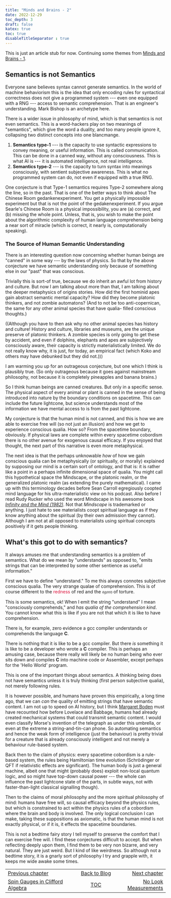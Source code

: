 ```yaml
---
title: "Minds and Brains - 2"
date: 2022-12-29
toc_depth: 3
draft: false
katex: true
toc: true
disableTitleSeparator : true
---
```


This is just an article stub for now. Continuing some themes from [Minds and Brains - 1](../06_minds_brains).

## Semantics is not Semantics

Everyone sane believes syntax cannot generate semantics. In the world of machine 
behaviorism this is the idea that only encoding rules for syntactical correctness 
does not give a programmed system --- even one equipped with a RNG --- access to semantic 
comprehension. That is an engineer's understanding. Mark Bishop is an archetype here.

There is a wider issue in philosophy of mind, which is that semantics is not even 
semantics. This is a word-hackers play on two meanings of "semantics", which give the word a 
duality, and too many people ignore it, collapsing two distinct concepts into one 
blancmange.

1. **Semantics type-1** --- is the capacity to use syntactic expressions to convey 
meaning, or useful information. This is called communication. This can be done in a 
canned way, without any consciousness. This is what AI is --- it is 
automated intelligence, not real intelligence.
2. **Semantics type-2** --- is the capacity to turn syntax into meanings consciously, 
with sentient subjective awareness.  This is what no programmed system can do, not even if 
equipped with a true RNG.

One conjecture is that Type-1 semantics requires Type-2 somewhere along the line, 
so in the past. That is one of the better ways to think about 
The Chinese Room gedankenexperiment. You get a physically impossible experiment but 
that is not the point of the gedakenexperiment. If you argue Searle's Chinese Room is 
a physical impossibility, you are (a) correct, and (b) missing the whole point. 
Unless, that is, you wish to make the point about the algorithmic complexity of human 
language comprehension being a near sort of miracle (which is correct, it nearly is, 
computationally speaking).


### The Source of Human Semantic Understanding

There is an interesting question now concerning whether human beings are "canned" in 
some way --- by the laws of physics. So that by the above conjecture we have semantic 
understanding only because of something else in our "past" that was conscious.

Trivially this is sort-of true, because we do inherit an awful lot from history and 
culture. But now I am talking about more than that, I am talking about the deeper 
metaphysics of origins stories. How did the first hominid apes gain abstract semantic 
mental capacity? How did they become platonic thinkers, and not zombie automatons?
(And to not be too anti-copernican, the same for any other animal species that have qualia-
filled conscious thoughts.)

((Although you have to then ask why no other animal species has history and culture! 
History and culture, libraries and museums, are the unique preserve of platonic 
thinkers. A zombie species is only going to get these by accident, and even if 
dolphins, elephants and apes are subjectively consciously aware, their capacity is 
strictly materialistically limited. We do not really know why, it is just, for today, 
an empirical fact (which Koko and others may have debunked but they did not.)))

I am warming you up for an outrageous conjecture, but one which I think is plausibly true.
(So only outrageous because it goes against mainstream philosophy, not because it is 
completely pineapples and banana brains.)

So I think human beings are canned creatures. But only in a specific sense. The physical 
aspect of every animal or plant is canned in the sense of being introduced into 
nature by the boundary conditions on spacetime. This can include the future 
lightcone, but science understands most of the information we have mental access to 
is from the past lightcone.

My conjecture is that the human mind is not canned, and this is how we are able to 
exercise free will (so not just an illusion) and how we get to experience conscious 
qualia. How so? From the spacetime boundary, obviously. If physical laws are complete 
within every spacetime cobordism there is no other avenue for exogenous causal efficacy. 
If you enjoyed that thought, the next part of this narrative is even more 
metaphysical.

The next idea is that the perhaps unknowable *how* of how we gain conscious qualia 
can be metaphysically (or spiritually, or morally) explained by supposing our mind is 
a certain sort of ontology, and that is: it is rather like a point in a perhaps 
infinite dimensional space of qualia. You might call this hypothetical space the 
Mindscape, or the platonic realm, or the generalized platonic realm (as extending the 
purely mathematical). I came up with this terminology decades before Sean Carroll 
egregiously coopted mind language for his ultra-materialistic view on his podcast. 
Also before I read Rudy Rucker who used the word Mindscape in his awesome book 
*[Infinity and the Mind (1982)](http://www.rudyrucker.com/infinityandthemind/)*. 
Not that *Mindscape* is trademarked or anything. I just hate to see materialists coopt 
spiritual language as if they know anything about the spiritual (by their own admission 
they cannot). Although I am not at all opposed to materialists using spiritual concepts 
positively if it gets people thinking.


## What's this got to do with semantics?

It always amuses me that understanding semantics is a problem of semantics. 
What do we mean by "understands" as opposed to, "emits strings that can be 
interpreted by some other sentience as useful information."

First we have to define "understand." To me this always connotes subjective conscious 
qualia. The very strange qualae of comprehension. This is of course different to the 
<span style="color: crimson;">redness</span> of red and the $\mathfrak{agony}$ of torture.

This is some semantics, ok!  When I emit the string "understand" I mean "consciously 
comprehends," and *has qualia of the comprehension kind*. You cannot know what this 
is like if you are not that which it is like to have comprehension.

There is, for example, zero evidence a gcc compiler understands or comprehends the 
language **C**.

There is nothing that it is like to be a gcc compiler. But there *is* something it is 
like to be a developer who wrote a **C** compiler. This is perhaps an amusing case, 
because there really will likely be no human being who ever sits down and compiles **C** 
into machine code or Assembler, except perhaps for the 'Hello World' program.

This is one of the important things about semantics. A thinking being does not have 
semantics unless it is truly thinking (first person subjective qualia), not merely 
following rules.

It is however possible, and humans have proven this empirically, a long time ago, 
that we can *can* the quality of emitting strings that have semantic content. I am not 
up to speed on AI history, but I think 
[Margaret Boden](https://link.springer.com/article/10.1007/s11023-008-9091-9) must 
have recounted how before Lovelace and Babbage, humans had already created mechanical 
systems that could transmit semantic content. I would even classify Morse's invention 
of the telegraph as under this umbrella, or even at the extreme a string-and-tin-can 
phone. So automating semantics and hence the weak form of intelligence (just the 
behaviour) is pretty trivial for a creature that is already consciously intelligent 
and not merely a behaviour rule-based system.

Back then to the claim of physics: every spacetime cobordism is a rule-based system, 
the rules being Hamiltonian time evolution (Schrödinger or QFT if relativistic 
effects are significant). The human body is just a general machine, albeit one that 
might (probably does) exploit non-local quantum logic, and so might have top-down 
causal power --- the whole can influence the past lightcone state of the parts, in 
subtle ways, not with faster-than-light classical signalling though). 

Then to the claims of moral philosophy and the more spiritual philosophy of mind: 
humans have free will, so causal efficacy beyond the physics rules, but which is 
constrained to act within the physics rules of a cobordism where the brain and body 
is involved. The only logical conclusion I can make, taking these suppositions as 
axiomatic, is that the human mind is not exactly physical, or if it is, it effects 
the spacetime boundaries.

This is not a bedtime fairy story I tell myself to preserve the comfort that I can 
exercise free will. I find these conjectures difficult to accept. But when 
reflecting deeply upon them, I find them to be very non bizarre, and very natural. 
They are just weird. But I kind of like weirdness. So although not a bedtime story, 
it is a gnarly sort of philosophy I try and grapple with, it keeps me wide awake some 
times.


<table style="border-collapse: collapse; border=0;">
    <colgroup>
       <col span="1" style="width: 44%;">
       <col span="1" style="width: 25%;">
       <col span="1" style="width: 35%;">
    </colgroup>
<tr style="border: 1px solid color:#0f0f0f;">
<td style="border: 1px solid color:#0f0f0f;"><a href="../6_spin_gauge_GA">Previous chapter</a></td>
<td style="border: 1px solid color:#0f0f0f; text-align:center;"><a href="../">Back to Blog</a></td>
<td style="border: 1px solid color:#0f0f0f; text-align:right;"><a href="../09_no_look_measurements">Next chapter</a></td>
</tr>
<tr style="border: 1px solid color:#0f0f0f;">
<td style="border: 1px solid color:#0f0f0f;"><a href="../6_spin_gauge_GA">Spin Gauges in Clifford Algebra</a></td>
<td style="border: 1px solid color:#0f0f0f; text-align:center;"><a href="../">TOC</a></td>
<td style="border: 1px solid color:#0f0f0f; text-align:right;"><a href="..09_no_look_measurements">No Look Measurements</a></td>
</tr>
</table>

